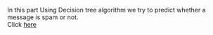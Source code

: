 In this part Using Decision tree algorithm we try to predict whether a message is spam or not.<br>
Click 
<a href="https://github.com/Vazgen-Tadevosyan/Data_Mining-Machine_Learning/blob/master/Decision_Tree/Decision_Tree.pdf">here</a>
